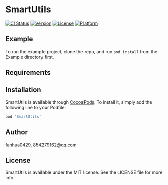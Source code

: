# SmartUtils

[![CI Status](https://img.shields.io/travis/fanhua0429/SmartUtils.svg?style=flat)](https://travis-ci.org/fanhua0429/SmartUtils)
[![Version](https://img.shields.io/cocoapods/v/SmartUtils.svg?style=flat)](https://cocoapods.org/pods/SmartUtils)
[![License](https://img.shields.io/cocoapods/l/SmartUtils.svg?style=flat)](https://cocoapods.org/pods/SmartUtils)
[![Platform](https://img.shields.io/cocoapods/p/SmartUtils.svg?style=flat)](https://cocoapods.org/pods/SmartUtils)

## Example

To run the example project, clone the repo, and run `pod install` from the Example directory first.

## Requirements

## Installation

SmartUtils is available through [CocoaPods](https://cocoapods.org). To install
it, simply add the following line to your Podfile:

```ruby
pod 'SmartUtils'
```

## Author

fanhua0429, 854279162@qq.com

## License

SmartUtils is available under the MIT license. See the LICENSE file for more info.

